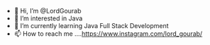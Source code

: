 - 👋 Hi, I’m @LordGourab
- 👀 I’m interested in Java 
- 🌱 I’m currently learning Java Full Stack Development
- 📫 How to reach me ....https://www.instagram.com/lord_gourab/

<!---
LordGourab/LordGourab is a ✨ special ✨ repository because its `README.md` (this file) appears on your GitHub profile.
You can click the Preview link to take a look at your changes.
--->
